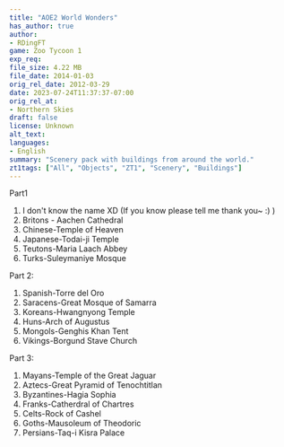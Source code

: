 ```yaml
---
title: "AOE2 World Wonders"
has_author: true
author: 
- RDingFT
game: Zoo Tycoon 1
exp_req:
file_size: 4.22 MB
file_date: 2014-01-03
orig_rel_date: 2012-03-29
date: 2023-07-24T11:37:37-07:00
orig_rel_at: 
- Northern Skies
draft: false
license: Unknown
alt_text: 
languages:
- English
summary: "Scenery pack with buildings from around the world."
zt1tags: ["All", "Objects", "ZT1", "Scenery", "Buildings"]
---
```

Part1

1. I don't know the name XD (If you know please tell me thank you~ :) )
2. Britons - Aachen Cathedral
3. Chinese-Temple of Heaven
4. Japanese-Todai-ji Temple
5. Teutons-Maria Laach Abbey
6. Turks-Suleymaniye Mosque

Part 2:

1. Spanish-Torre del Oro
2. Saracens-Great Mosque of Samarra
3. Koreans-Hwangnyong Temple
4. Huns-Arch of Augustus
5. Mongols-Genghis Khan Tent
6. Vikings-Borgund Stave Church

Part 3:

1. Mayans-Temple of the Great Jaguar
2. Aztecs-Great Pyramid of Tenochtitlan
3. Byzantines-Hagia Sophia
4. Franks-Catherdral of Chartres
5. Celts-Rock of Cashel
6. Goths-Mausoleum of Theodoric
7. Persians-Taq-i Kisra Palace